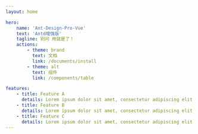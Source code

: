 ```yaml
---
layout: home

hero:
    name: 'Ant-Design-Pro-Vue'
    text: 'Antd增强版'
    tagline: 别问 用就是了！
    actions:
        - theme: brand
          text: 文档
          link: /documents/install
        - theme: alt
          text: 组件
          link: /components/table

features:
    - title: Feature A
      details: Lorem ipsum dolor sit amet, consectetur adipiscing elit
    - title: Feature B
      details: Lorem ipsum dolor sit amet, consectetur adipiscing elit
    - title: Feature C
      details: Lorem ipsum dolor sit amet, consectetur adipiscing elit
---
```


